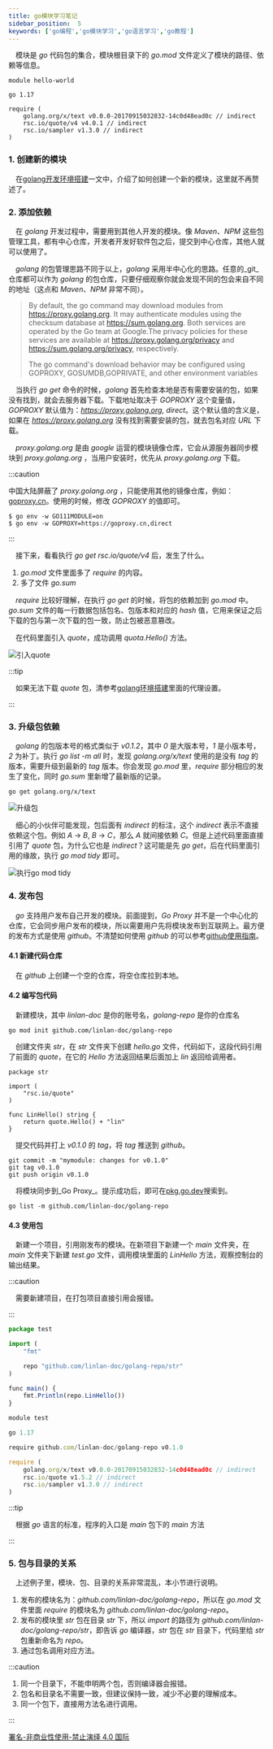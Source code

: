 ```yaml
---
title: go模块学习笔记
sidebar_position:  5
keywords: ['go编程','go模块学习','go语言学习','go教程']
---
```


 模块是 _go_ 代码包的集合，模块根目录下的 _go.mod_ 文件定义了模块的路径、依赖等信息。

    module hello-world

    go 1.17

    require (
    	golang.org/x/text v0.0.0-20170915032832-14c0d48ead0c // indirect
    	rsc.io/quote/v4 v4.0.1 // indirect
    	rsc.io/sampler v1.3.0 // indirect
    )

### 1. 创建新的模块

 在[golang开发环境搭建](/docs/golang/set-up)一文中，介绍了如何创建一个新的模块，这里就不再赘述了。

### 2. 添加依赖

 在 _golang_ 开发过程中，需要用到其他人开发的模块。像 _Maven_、_NPM_ 这些包管理工具，都有中心仓库，开发者开发好软件包之后，提交到中心仓库，其他人就可以使用了。

 _golang_ 的包管理思路不同于以上，_golang_ 采用半中心化的思路。任意的_git_仓库都可以作为 _golang_ 的包仓库，只要仔细观察你就会发现不同的包会来自不同的地址（这点和 _Maven_、_NPM_ 非常不同）。

> By default, the go command may download modules from <https://proxy.golang.org>. It may authenticate modules using the checksum database at <https://sum.golang.org>. Both services are operated by the Go team at Google.The privacy policies for these services are available at <https://proxy.golang.org/privacy> and <https://sum.golang.org/privacy>, respectively.
>
> The go command's download behavior may be configured using GOPROXY, GOSUMDB,GOPRIVATE, and other environment variables

 当执行 _go get_ 命令的时候，_golang_ 首先检查本地是否有需要安装的包，如果没有找到，就会去服务器下载。下载地址取决于 _GOPROXY_ 这个变量值，_GOPROXY_ 默认值为：_<https://proxy.golang.org>, direct_。这个默认值的含义是，如果在 _<https://proxy.golang.org>_ 没有找到需要安装的包，就去包名对应 _URL_ 下载。

 _proxy.golang.org_ 是由 _google_ 运营的模块镜像仓库，它会从源服务器同步模块到 _proxy.golang.org_ ，当用户安装时，优先从 _proxy.golang.org_ 下载。

:::caution

中国大陆屏蔽了 _proxy.golang.org_ ，只能使用其他的镜像仓库，例如：[goproxy.cn](https://github.com/goproxy/goproxy.cn/blob/master/README.zh-CN.md)。使用的时候，修改 _GOPROXY_ 的值即可。

    $ go env -w GO111MODULE=on
    $ go env -w GOPROXY=https://goproxy.cn,direct

:::

 接下来，看看执行 _go get rsc.io/quote/v4_ 后，发生了什么。

1.  _go.mod_ 文件里面多了 _require_ 的内容。
2.  多了文件 _go.sum_

 _require_ 比较好理解，在执行 _go get_ 的时候，将包的依赖加到 _go.mod_ 中。_go.sum_ 文件的每一行数据包括包名、包版本和对应的 _hash_ 值，它用来保证之后下载的包与第一次下载的包一致，防止包被恶意篡改。

 在代码里面引入 _quote_，成功调用 _quota.Hello()_ 方法。

![引入quote](./asserts/golang-4.png)

:::tip

 如果无法下载 _quote_ 包，清参考[golang环境搭建](/docs/golang/set-up)里面的代理设置。

:::

### 3. 升级包依赖

 _golang_ 的包版本号的格式类似于 _v0.1.2_，其中 _0_ 是大版本号，_1_ 是小版本号，_2_ 为补丁。执行 _go list -m all_ 时，发现 _golang.org/x/text_ 使用的是没有 _tag_ 的版本，需要升级到最新的 _tag_ 版本。你会发现 _go.mod_ 里，_require_ 部分相应的发生了变化，同时 _go.sum_ 里新增了最新版的记录。

    go get golang.org/x/text

![升级包](./asserts/golang-5.png)

 细心的小伙伴可能发现，包后面有 _indirect_ 的标注，这个 _indirect_ 表示不直接依赖这个包。例如 _A_ → _B_, _B_ → _C_，那么 _A_ 就间接依赖 _C_。但是上述代码里面直接引用了 _quote_ 包，为什么它也是 _indirect_？这可能是先 _go get_，后在代码里面引用的缘故，执行 _go mod tidy_ 即可。

![执行go mod tidy](./asserts/golang-6.png)

### 4. 发布包

 _go_ 支持用户发布自己开发的模块。前面提到，_Go Proxy_ 并不是一个中心化的仓库，它会同步用户发布的模块，所以需要用户先将模块发布到互联网上。最方便的发布方式是使用 _github_。不清楚如何使用 _github_ 的可以参考[github使用指南](../../blog/github-usage)。

#### 4.1 新建代码仓库

 在 _github_ 上创建一个空的仓库，将空仓库拉到本地。

#### 4.2 编写包代码

 新建模块，其中 _linlan-doc_ 是你的账号名，_golang-repo_ 是你的仓库名

    go mod init github.com/linlan-doc/golang-repo

 创建文件夹 _str_，在 _str_ 文件夹下创建 _hello.go_ 文件，代码如下，这段代码引用了前面的 _quote_，在它的 _Hello_ 方法返回结果后面加上 _lin_ 返回给调用者。

    package str

    import (
    	"rsc.io/quote"
    )

    func LinHello() string {
    	return quote.Hello() + "lin"
    }

 提交代码并打上 _v0.1.0_ 的 _tag_，将 _tag_ 推送到 _github_。

    git commit -m "mymodule: changes for v0.1.0"
    git tag v0.1.0
    git push origin v0.1.0

 将模块同步到_Go Proxy_。提示成功后，即可在[pkg.go.dev](https://pkg.go.dev/)搜索到。

    go list -m github.com/linlan-doc/golang-repo

#### 4.3 使用包

 新建一个项目，引用刚发布的模块。在新项目下新建一个 _main_ 文件夹，在 _main_ 文件夹下新建 _test.go_ 文件，调用模块里面的 _LinHello_ 方法，观察控制台的输出结果。

:::caution

 需要新建项目，在打包项目直接引用会报错。

:::

```jsx title=test.go
package test

import (
	"fmt"

	repo "github.com/linlan-doc/golang-repo/str"
)

func main() {
	fmt.Println(repo.LinHello())
}
```

```jsx title=go.mod
module test

go 1.17

require github.com/linlan-doc/golang-repo v0.1.0

require (
	golang.org/x/text v0.0.0-20170915032832-14c0d48ead0c // indirect
	rsc.io/quote v1.5.2 // indirect
	rsc.io/sampler v1.3.0 // indirect
)
```

:::tip

 根据 _go_ 语言的标准，程序的入口是 _main_ 包下的 _main_ 方法

:::

### 5. 包与目录的关系

 上述例子里，模块、包、目录的关系非常混乱，本小节进行说明。

1.  发布的模块名为：_github.com/linlan-doc/golang-repo_，所以在 _go.mod_ 文件里面 _require_ 的模块名为 _github.com/linlan-doc/golang-repo_。
2.  发布的模块里 _str_ 包在目录 _str_ 下，所以 _import_ 的路径为 _github.com/linlan-doc/golang-repo/str_，即告诉 _go_ 编译器，_str_ 包在 _str_ 目录下，代码里给 _str_ 包重新命名为 _repo_。
3.  通过包名调用对应方法。

:::caution

1.  同一个目录下，不能申明两个包，否则编译器会报错。
2.  包名和目录名不需要一致，但建议保持一致，减少不必要的理解成本。
3.  同一个包下，直接用方法名进行调用。

:::

[署名-非商业性使用-禁止演绎 4.0 国际](https://creativecommons.org/licenses/by-nc-nd/4.0/deed.zh)
